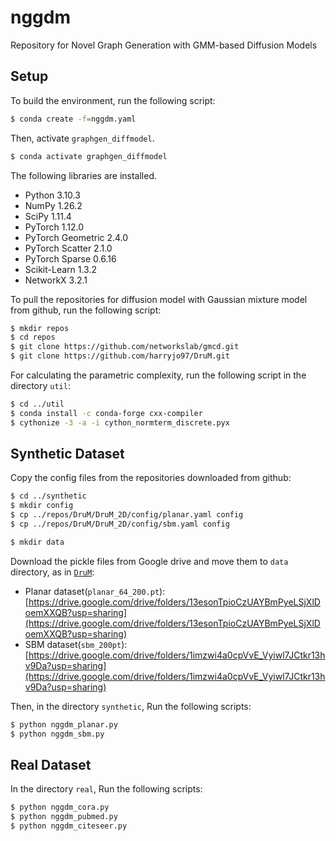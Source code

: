 # nggdm
Repository for Novel Graph Generation with GMM-based Diffusion Models

## Setup
To build the environment, run the following script:
```bash
$ conda create -f=nggdm.yaml
```
Then, activate `graphgen_diffmodel`. 
```bash
$ conda activate graphgen_diffmodel 
```

The following libraries are installed. 
- Python 3.10.3
- NumPy 1.26.2
- SciPy 1.11.4
- PyTorch 1.12.0
- PyTorch Geometric 2.4.0
- PyTorch Scatter 2.1.0
- PyTorch Sparse 0.6.16
- Scikit-Learn 1.3.2
- NetworkX 3.2.1

To pull the repositories for diffusion model with Gaussian mixture model from github, run the following script:
```bash
$ mkdir repos
$ cd repos
$ git clone https://github.com/networkslab/gmcd.git
$ git clone https://github.com/harryjo97/DruM.git
```

For calculating the parametric complexity, run the following script in the directory `util`:
```bash
$ cd ../util
$ conda install -c conda-forge cxx-compiler
$ cythonize -3 -a -i cython_normterm_discrete.pyx
```

## Synthetic Dataset
Copy the config files from the repositories downloaded from github:
```bash
$ cd ../synthetic
$ mkdir config
$ cp ../repos/DruM/DruM_2D/config/planar.yaml config
$ cp ../repos/DruM/DruM_2D/config/sbm.yaml config
```

```bash
$ mkdir data
```

Download the pickle files from Google drive and move them to `data` directory, as in [`DruM`](https://github.com/harryjo97/DruM/tree/master/DruM_2D): 
- Planar dataset(`planar_64_200.pt`): [https://drive.google.com/drive/folders/13esonTpioCzUAYBmPyeLSjXlDoemXXQB?usp=sharing](https://drive.google.com/drive/folders/13esonTpioCzUAYBmPyeLSjXlDoemXXQB?usp=sharing)
- SBM dataset(`sbm_200pt`): [https://drive.google.com/drive/folders/1imzwi4a0cpVvE_Vyiwl7JCtkr13hv9Da?usp=sharing](https://drive.google.com/drive/folders/1imzwi4a0cpVvE_Vyiwl7JCtkr13hv9Da?usp=sharing)

Then, in the directory `synthetic`, Run the following scripts: 
```bash
$ python nggdm_planar.py
$ python nggdm_sbm.py
```

## Real Dataset
In the directory `real`, Run the following scripts:
```bash
$ python nggdm_cora.py
$ python nggdm_pubmed.py
$ python nggdm_citeseer.py
```
